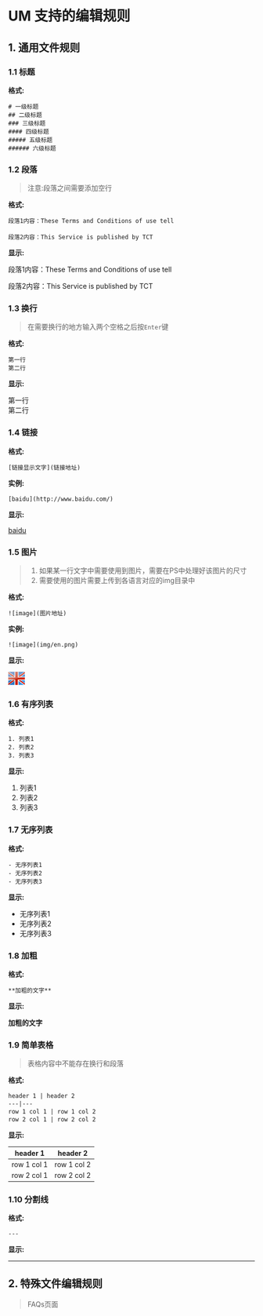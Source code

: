 # UM 支持的编辑规则

## 1. 通用文件规则

### 1.1 标题

**格式:** 
```
# 一级标题
## 二级标题
### 三级标题
#### 四级标题
##### 五级标题
###### 六级标题
```

### 1.2 段落
>注意:段落之间需要添加空行

**格式:**
```
段落1内容：These Terms and Conditions of use tell

段落2内容：This Service is published by TCT
```

**显示:**  

段落1内容：These Terms and Conditions of use tell

段落2内容：This Service is published by TCT



### 1.3 换行
> 在需要换行的地方输入两个空格之后按`Enter`键

**格式:**  
```
第一行  
第二行
```

**显示:**  

第一行  
第二行

### 1.4 链接

**格式:**  
```
[链接显示文字](链接地址)
```

**实例:**  
```
[baidu](http://www.baidu.com/)
```

**显示:** 

[baidu](http://www.baidu.com/)

### 1.5 图片
> 1. 如果某一行文字中需要使用到图片，需要在PS中处理好该图片的尺寸  
> 2. 需要使用的图片需要上传到各语言对应的img目录中

**格式:**  
```
![image](图片地址)
```

**实例:**  
```
![image](img/en.png)
```

**显示:** 

![image](js/img/en.png)

### 1.6 有序列表

**格式:**  
```
1. 列表1
2. 列表2
3. 列表3
```

**显示:** 

1. 列表1
2. 列表2
3. 列表3

### 1.7 无序列表

**格式:**  
```
- 无序列表1
- 无序列表2
- 无序列表3
```

**显示:** 

- 无序列表1
- 无序列表2
- 无序列表3

### 1.8 加粗

**格式:**  
```
**加粗的文字**
```

**显示:** 

**加粗的文字**

### 1.9 简单表格
>表格内容中不能存在换行和段落

**格式:**  
```
header 1 | header 2
---|---
row 1 col 1 | row 1 col 2
row 2 col 1 | row 2 col 2
```

**显示:** 

header 1 | header 2
---|---
row 1 col 1 | row 1 col 2
row 2 col 1 | row 2 col 2

### 1.10 分割线

**格式:**  
```
---
```

**显示:** 

---

## 2. 特殊文件编辑规则
> FAQs页面


